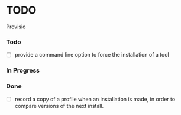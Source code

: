 # TODO

Provisio

### Todo

- [ ] provide a command line option to force the installation of a tool  

### In Progress


### Done

- [ ] record a copy of a profile when an installation is made, in order to compare versions of the next install.  


